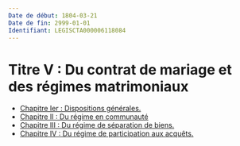 ```yaml
---
Date de début: 1804-03-21
Date de fin: 2999-01-01
Identifiant: LEGISCTA000006118084
---
```


<h1>Titre V : Du contrat de mariage et des régimes matrimoniaux</h1>

- [Chapitre Ier : Dispositions générales.](chapitre_ier/README.md)
- [Chapitre II : Du régime en communauté](chapitre_ii/README.md)
- [Chapitre III : Du régime de séparation de biens.](chapitre_iii/README.md)
- [Chapitre IV : Du régime de participation aux acquêts.](chapitre_iv/README.md)
